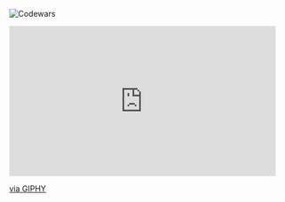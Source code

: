 ![Codewars](https://www.codewars.com/users/Nilshanssonmeng/badges/large)
<iframe src="https://giphy.com/embed/1u01IRKm3cKUH4GU1U/video" width="480" height="271" style="" frameBorder="0" class="giphy-embed" allowFullScreen></iframe><p><a href="https://giphy.com/clips/work-computer-laptop-1u01IRKm3cKUH4GU1U">via GIPHY</a></p>
